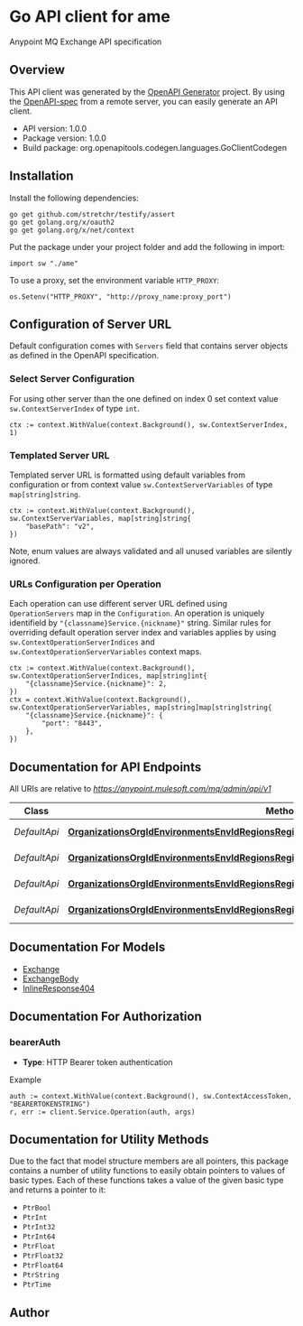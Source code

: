 # Go API client for ame

Anypoint MQ Exchange API specification

## Overview
This API client was generated by the [OpenAPI Generator](https://openapi-generator.tech) project.  By using the [OpenAPI-spec](https://www.openapis.org/) from a remote server, you can easily generate an API client.

- API version: 1.0.0
- Package version: 1.0.0
- Build package: org.openapitools.codegen.languages.GoClientCodegen

## Installation

Install the following dependencies:

```shell
go get github.com/stretchr/testify/assert
go get golang.org/x/oauth2
go get golang.org/x/net/context
```

Put the package under your project folder and add the following in import:

```golang
import sw "./ame"
```

To use a proxy, set the environment variable `HTTP_PROXY`:

```golang
os.Setenv("HTTP_PROXY", "http://proxy_name:proxy_port")
```

## Configuration of Server URL

Default configuration comes with `Servers` field that contains server objects as defined in the OpenAPI specification.

### Select Server Configuration

For using other server than the one defined on index 0 set context value `sw.ContextServerIndex` of type `int`.

```golang
ctx := context.WithValue(context.Background(), sw.ContextServerIndex, 1)
```

### Templated Server URL

Templated server URL is formatted using default variables from configuration or from context value `sw.ContextServerVariables` of type `map[string]string`.

```golang
ctx := context.WithValue(context.Background(), sw.ContextServerVariables, map[string]string{
	"basePath": "v2",
})
```

Note, enum values are always validated and all unused variables are silently ignored.

### URLs Configuration per Operation

Each operation can use different server URL defined using `OperationServers` map in the `Configuration`.
An operation is uniquely identifield by `"{classname}Service.{nickname}"` string.
Similar rules for overriding default operation server index and variables applies by using `sw.ContextOperationServerIndices` and `sw.ContextOperationServerVariables` context maps.

```
ctx := context.WithValue(context.Background(), sw.ContextOperationServerIndices, map[string]int{
	"{classname}Service.{nickname}": 2,
})
ctx = context.WithValue(context.Background(), sw.ContextOperationServerVariables, map[string]map[string]string{
	"{classname}Service.{nickname}": {
		"port": "8443",
	},
})
```

## Documentation for API Endpoints

All URIs are relative to *https://anypoint.mulesoft.com/mq/admin/api/v1*

Class | Method | HTTP request | Description
------------ | ------------- | ------------- | -------------
*DefaultApi* | [**OrganizationsOrgIdEnvironmentsEnvIdRegionsRegionIdDestinationsExchangesExchangeIdDelete**](docs/DefaultApi.md#organizationsorgidenvironmentsenvidregionsregioniddestinationsexchangesexchangeiddelete) | **Delete** /organizations/{orgId}/environments/{envId}/regions/{regionId}/destinations/exchanges/{exchangeId} | 
*DefaultApi* | [**OrganizationsOrgIdEnvironmentsEnvIdRegionsRegionIdDestinationsExchangesExchangeIdGet**](docs/DefaultApi.md#organizationsorgidenvironmentsenvidregionsregioniddestinationsexchangesexchangeidget) | **Get** /organizations/{orgId}/environments/{envId}/regions/{regionId}/destinations/exchanges/{exchangeId} | 
*DefaultApi* | [**OrganizationsOrgIdEnvironmentsEnvIdRegionsRegionIdDestinationsExchangesExchangeIdPatch**](docs/DefaultApi.md#organizationsorgidenvironmentsenvidregionsregioniddestinationsexchangesexchangeidpatch) | **Patch** /organizations/{orgId}/environments/{envId}/regions/{regionId}/destinations/exchanges/{exchangeId} | 
*DefaultApi* | [**OrganizationsOrgIdEnvironmentsEnvIdRegionsRegionIdDestinationsExchangesExchangeIdPut**](docs/DefaultApi.md#organizationsorgidenvironmentsenvidregionsregioniddestinationsexchangesexchangeidput) | **Put** /organizations/{orgId}/environments/{envId}/regions/{regionId}/destinations/exchanges/{exchangeId} | 


## Documentation For Models

 - [Exchange](docs/Exchange.md)
 - [ExchangeBody](docs/ExchangeBody.md)
 - [InlineResponse404](docs/InlineResponse404.md)


## Documentation For Authorization



### bearerAuth

- **Type**: HTTP Bearer token authentication

Example

```golang
auth := context.WithValue(context.Background(), sw.ContextAccessToken, "BEARERTOKENSTRING")
r, err := client.Service.Operation(auth, args)
```


## Documentation for Utility Methods

Due to the fact that model structure members are all pointers, this package contains
a number of utility functions to easily obtain pointers to values of basic types.
Each of these functions takes a value of the given basic type and returns a pointer to it:

* `PtrBool`
* `PtrInt`
* `PtrInt32`
* `PtrInt64`
* `PtrFloat`
* `PtrFloat32`
* `PtrFloat64`
* `PtrString`
* `PtrTime`

## Author




